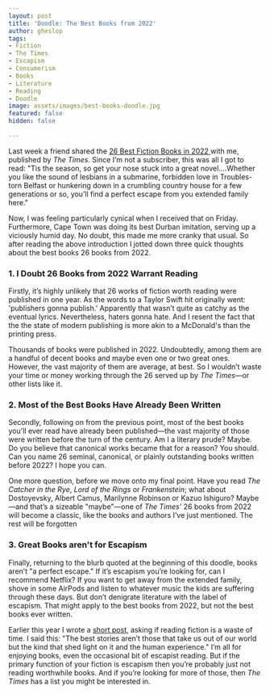 ```yaml
---
layout: post
title: 'Doodle: The Best Books from 2022'
author: gheslop
tags:
- Fiction
- The Times
- Escapism
- Consumerism
- Books
- Literature
- Reading
- Doodle
image: assets/images/best-books-doodle.jpg
featured: false
hidden: false

---
```

Last week a friend shared the [26 Best Fiction Books in 2022 ](https://www.thetimes.co.uk/article/best-fiction-books-2022-58j5xz8qv "The Times")with me, published by _The Times_. Since I’m not a subscriber, this was all I got to read: "Tis the season, so get your nose stuck into a great novel….Whether you like the sound of lesbians in a submarine, forbidden love in Troubles-torn Belfast or hunkering down in a crumbling country house for a few generations or so, you’ll find a perfect escape from you extended family here."

Now, I was feeling particularly cynical when I received that on Friday. Furthermore, Cape Town was doing its best Durban imitation, serving up a viciously humid day. No doubt, this made me more cranky that usual. So after reading the above introduction I jotted down three quick thoughts about the best books 26 books from 2022.

### 1. I Doubt 26 Books from 2022 Warrant Reading

Firstly, it’s highly unlikely that 26 works of fiction worth reading were published in one year. As the words to a Taylor Swift hit originally went: 'publishers gonna publish.' Apparently that wasn’t quite as catchy as the eventual lyrics. Nevertheless, haters gonna hate. And I resent the fact that the the state of modern publishing is more akin to a McDonald's than the printing press.

Thousands of books were published in 2022. Undoubtedly, among them are a handful of decent books and maybe even one or two great ones. However, the vast majority of them are average, at best. So I wouldn’t waste your time or money working through the 26 served up by _The Times_—or other lists like it.

### 2. Most of the Best Books Have Already Been Written

Secondly, following on from the previous point, most of the best books you'll ever read have already been published—the vast majority of those were written before the turn of the century. Am I a literary prude? Maybe. Do you believe that canonical works became that for a reason? You should. Can you name 26 seminal, canonical, or plainly outstanding books written before 2022? I hope you can.

One more question, before we move onto my final point. Have you read _The Catcher in the Rye_, _Lord of the Rings_ or _Frankenstein_; what about Dostoyevsky, Albert Camus, Marilynne Robinson or Kazuo Ishiguro? Maybe—and that’s a sizeable "maybe"—one of _The Times’_ 26 books from 2022 will become a classic, like the books and authors I’ve just mentioned. The rest will be forgotten

### 3. Great Books aren't for Escapism

Finally, returning to the blurb quoted at the beginning of this doodle, books aren’t "a perfect escape." If it’s escapism you’re looking for, can I recommend Netflix? If you want to get away from the extended family, shove in some AirPods and listen to whatever music the kids are suffering through these days. But don’t denigrate literature with the label of escapism. That might apply to the best books from 2022, but not the best books ever written.

Earlier this year I wrote a [short post](https://rekindle.co.za/content/2022-06-09-reading-fiction  "Is Reading Fiction a Waste of Time?"), asking if reading fiction is a waste of time. I said this: "The best stories aren’t those that take us out of our world but the kind that shed light on it and the human experience." I’m all for enjoying books, even the occasional bit of escapist reading. But if the primary function of your fiction is escapism then you’re probably just not reading worthwhile books. And if you’re looking for more of those, then _The Times_ has a list you might be interested in.